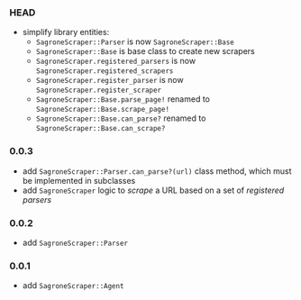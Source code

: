 ### HEAD

- simplify library entities:
  - `SagroneScraper::Parser` is now `SagroneScraper::Base`
  - `SagroneScraper::Base` is base class to create new scrapers
  - `SagroneScraper.registered_parsers` is now `SagroneScraper.registered_scrapers`
  - `SagroneScraper.register_parser` is now `SagroneScraper.register_scraper`
  - `SagroneScraper::Base.parse_page!` renamed to `SagroneScraper::Base.scrape_page!`
  - `SagroneScraper::Base.can_parse?` renamed to `SagroneScraper::Base.can_scrape?`

### 0.0.3

- add `SagroneScraper::Parser.can_parse?(url)` class method, which must be  implemented in subclasses
- add `SagroneScraper` logic to _scrape_ a URL based on a set of _registered parsers_

### 0.0.2

- add `SagroneScraper::Parser`

### 0.0.1

- add `SagroneScraper::Agent`
